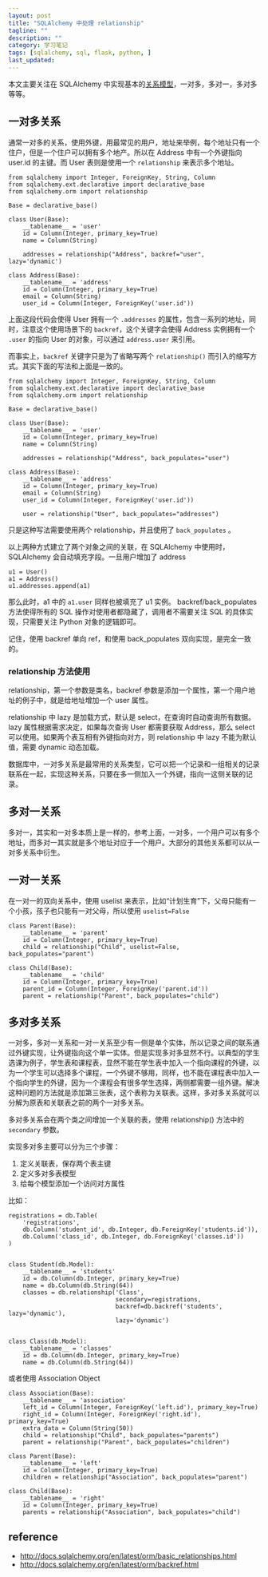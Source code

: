 ```yaml
---
layout: post
title: "SQLAlchemy 中处理 relationship"
tagline: ""
description: ""
category: 学习笔记
tags: [sqlalchemy, sql, flask, python, ]
last_updated:
---
```


本文主要关注在 SQLAlchemy 中实现基本的[关系模型](http://docs.sqlalchemy.org/en/latest/orm/basic_relationships.html)，一对多，多对一，多对多等等。


## 一对多关系
通常一对多的关系，使用外键，用最常见的用户，地址来举例，每个地址只有一个住户，但是一个住户可以拥有多个地产。所以在 Address 中有一个外键指向 user.id 的主键。而 User 表则是使用一个 `relationship` 来表示多个地址。

    from sqlalchemy import Integer, ForeignKey, String, Column
    from sqlalchemy.ext.declarative import declarative_base
    from sqlalchemy.orm import relationship

    Base = declarative_base()

    class User(Base):
        __tablename__ = 'user'
        id = Column(Integer, primary_key=True)
        name = Column(String)

        addresses = relationship("Address", backref="user", lazy='dynamic')

    class Address(Base):
        __tablename__ = 'address'
        id = Column(Integer, primary_key=True)
        email = Column(String)
        user_id = Column(Integer, ForeignKey('user.id'))

上面这段代码会使得 User 拥有一个 `.addresses` 的属性，包含一系列的地址，同时，注意这个使用场景下的 `backref`，这个关键字会使得 Address 实例拥有一个 `.user` 的指向 User 的对象，可以通过 `address.user` 来引用。

而事实上，`backref` 关键字只是为了省略写两个 `relationship()` 而引入的缩写方式。其实下面的写法和上面是一致的。

    from sqlalchemy import Integer, ForeignKey, String, Column
    from sqlalchemy.ext.declarative import declarative_base
    from sqlalchemy.orm import relationship

    Base = declarative_base()

    class User(Base):
        __tablename__ = 'user'
        id = Column(Integer, primary_key=True)
        name = Column(String)

        addresses = relationship("Address", back_populates="user")

    class Address(Base):
        __tablename__ = 'address'
        id = Column(Integer, primary_key=True)
        email = Column(String)
        user_id = Column(Integer, ForeignKey('user.id'))

        user = relationship("User", back_populates="addresses")

只是这种写法需要使用两个 relationship，并且使用了 `back_populates` 。

以上两种方式建立了两个对象之间的关联，在 SQLAlchemy 中使用时，SQLAlchemy 会自动填充字段。一旦用户增加了 address

    u1 = User()
    a1 = Address()
    u1.addresses.append(a1)

那么此时，a1 中的 `a1.user` 同样也被填充了 u1 实例。 backref/back_populates 方法使得所有的 SQL 操作对使用者都隐藏了，调用者不需要关注 SQL 的具体实现，只需要关注 Python 对象的逻辑即可。

记住，使用 backref 单向 ref，和使用 back_populates 双向实现，是完全一致的。

### relationship 方法使用
relationship，第一个参数是类名，backref 参数是添加一个属性，第一个用户地址的例子中，就是给地址增加一个 user 属性。

relationship 中 lazy 是加载方式，默认是 select，在查询时自动查询所有数据。lazy 属性根据需求决定，如果每次查询 User 都需要获取 Address，那么 select 可以使用。如果两个表互相有外键指向对方，则 relationship 中 lazy 不能为默认值，需要 dynamic 动态加载。

数据库中，一对多关系是最常用的关系类型，它可以把一个记录和一组相关的记录联系在一起，实现这种关系，只要在多一侧加入一个外键，指向一这侧关联的记录。

## 多对一关系
多对一，其实和一对多本质上是一样的，参考上面，一对多，一个用户可以有多个地址，而多对一其实就是多个地址对应于一个用户。大部分的其他关系都可以从一对多关系中衍生。

## 一对一关系
在一对一的双向关系中，使用 uselist 来表示，比如“计划生育”下，父母只能有一个小孩，孩子也只能有一对父母，所以使用 `uselist=False`

    class Parent(Base):
        __tablename__ = 'parent'
        id = Column(Integer, primary_key=True)
        child = relationship("Child", uselist=False, back_populates="parent")

    class Child(Base):
        __tablename__ = 'child'
        id = Column(Integer, primary_key=True)
        parent_id = Column(Integer, ForeignKey('parent.id'))
        parent = relationship("Parent", back_populates="child")

## 多对多关系
一对多，多对一关系和一对一关系至少有一侧是单个实体，所以记录之间的联系通过外键实现，让外键指向这个单一实体。但是实现多对多显然不行。以典型的学生选课为例子，学生表和课程表，显然不能在学生表中加入一个指向课程的外键，以为一个学生可以选择多个课程，一个外键不够用，同样，也不能在课程表中加入一个指向学生的外键，因为一个课程会有很多学生选择，两侧都需要一组外键。解决这种问题的方法就是添加第三张表，这个表称为关联表。这样，多对多关系就可以分解为原表和关联表之前的两个一对多关系。

多对多关系会在两个类之间增加一个关联的表，使用 relationship() 方法中的 `secondary` 参数。

实现多对多主要可以分为三个步骤：

1. 定义关联表，保存两个表主键
2. 定义多对多表模型
3. 给每个模型添加一个访问对方属性

比如：

    registrations = db.Table(
        'registrations',
        db.Column('student_id', db.Integer, db.ForeignKey('students.id')),
        db.Column('class_id', db.Integer, db.ForeignKey('classes.id'))
    )


    class Student(db.Model):
        __tablename__ = 'students'
        id = db.Column(db.Integer, primary_key=True)
        name = db.Column(db.String(64))
        classes = db.relationship('Class',
                                  secondary=registrations,
                                  backref=db.backref('students', lazy='dynamic'),
                                  lazy='dynamic')


    class Class(db.Model):
        __tablename__ = 'classes'
        id = db.Column(db.Integer, primary_key=True)
        name = db.Column(db.String(64))

或者使用 Association Object

    class Association(Base):
        __tablename__ = 'association'
        left_id = Column(Integer, ForeignKey('left.id'), primary_key=True)
        right_id = Column(Integer, ForeignKey('right.id'), primary_key=True)
        extra_data = Column(String(50))
        child = relationship("Child", back_populates="parents")
        parent = relationship("Parent", back_populates="children")

    class Parent(Base):
        __tablename__ = 'left'
        id = Column(Integer, primary_key=True)
        children = relationship("Association", back_populates="parent")

    class Child(Base):
        __tablename__ = 'right'
        id = Column(Integer, primary_key=True)
        parents = relationship("Association", back_populates="child")



## reference

- <http://docs.sqlalchemy.org/en/latest/orm/basic_relationships.html>
- <http://docs.sqlalchemy.org/en/latest/orm/backref.html>
